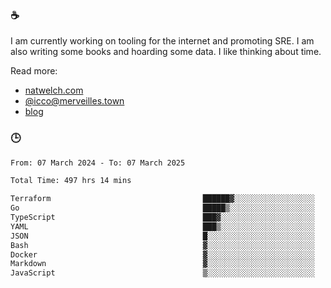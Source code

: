 ### ☕

I am currently working on tooling for the internet and promoting SRE. I am also writing some books and hoarding some data. I like thinking about time. 

Read more:

 - [natwelch.com](https://natwelch.com)
 - [@icco@merveilles.town](https://merveilles.town/@icco)
 - [blog](https://writing.natwelch.com)

### 🕒

<!--START_SECTION:waka-->

```txt
From: 07 March 2024 - To: 07 March 2025

Total Time: 497 hrs 14 mins

Terraform                                  ██████▓░░░░░░░░░░░░░░░░░░   26.77 %
Go                                         █████▒░░░░░░░░░░░░░░░░░░░   21.09 %
TypeScript                                 ███▓░░░░░░░░░░░░░░░░░░░░░   14.51 %
YAML                                       ███▒░░░░░░░░░░░░░░░░░░░░░   12.97 %
JSON                                       █░░░░░░░░░░░░░░░░░░░░░░░░   04.51 %
Bash                                       ▓░░░░░░░░░░░░░░░░░░░░░░░░   03.13 %
Docker                                     ▓░░░░░░░░░░░░░░░░░░░░░░░░   02.95 %
Markdown                                   ▓░░░░░░░░░░░░░░░░░░░░░░░░   02.27 %
JavaScript                                 ▒░░░░░░░░░░░░░░░░░░░░░░░░   01.99 %
```

<!--END_SECTION:waka-->
